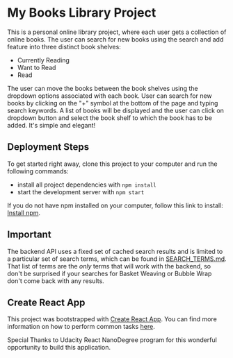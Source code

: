 # My Books Library Project
This is a personal online library project, where each user gets a collection of online books. The user can search for new books using the search and add feature into three distinct book shelves:

* Currently Reading
* Want to Read
* Read

The user can move the books between the book shelves using the dropdown options associated with each book. User can search for new books by clicking on the "+" symbol at the bottom of the page and typing search keywords. A list of books will be displayed and the user can click on dropdown button and select the book shelf to which the book has to be added. It's simple and elegant!

## Deployment Steps

To get started right away, clone this project to your computer and run the following commands:

* install all project dependencies with `npm install`
* start the development server with `npm start`

If you do not have npm installed on your computer, follow this link to install: [Install npm](https://www.npmjs.com/get-npm).


## Important
The backend API uses a fixed set of cached search results and is limited to a particular set of search terms, which can be found in [SEARCH_TERMS.md](SEARCH_TERMS.md). That list of terms are the _only_ terms that will work with the backend, so don't be surprised if your searches for Basket Weaving or Bubble Wrap don't come back with any results.

## Create React App

This project was bootstrapped with [Create React App](https://github.com/facebookincubator/create-react-app). You can find more information on how to perform common tasks [here](https://github.com/facebookincubator/create-react-app/blob/master/packages/react-scripts/template/README.md).

Special Thanks to Udacity React NanoDegree program for this wonderful opportunity to build this application.
